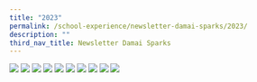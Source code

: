 ```yaml
---
title: "2023"
permalink: /school-experience/newsletter-damai-sparks/2023/
description: ""
third_nav_title: Newsletter Damai Sparks
---
```

![](/images/DamaiBuzz/2023/2023%20dmp23-sparks-1_page_01.jpg)
![](/images/DamaiBuzz/2023/2023%20dmp23-sparks-1_page_02.jpg)
![](/images/DamaiBuzz/2023/2023%20dmp23-sparks-1_page_03.jpg)
![](/images/DamaiBuzz/2023/2023%20dmp23-sparks-1_page_04.jpg)
![](/images/DamaiBuzz/2023/2023%20dmp23-sparks-1_page_05.jpg)
![](/images/DamaiBuzz/2023/2023%20dmp23-sparks-1_page_06.jpg)
![](/images/DamaiBuzz/2023/2023%20dmp23-sparks-1_page_07.jpg)
![](/images/DamaiBuzz/2023/2023%20dmp23-sparks-1_page_08.jpg)
![](/images/DamaiBuzz/2023/2023%20dmp23-sparks-1_page_09.jpg)
![](/images/DamaiBuzz/2023/2023%20dmp23-sparks-1_page_10.jpg)